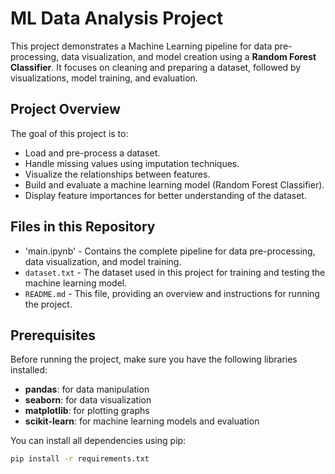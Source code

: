 # ML Data Analysis Project

This project demonstrates a Machine Learning pipeline for data pre-processing, data visualization, and model creation using a **Random Forest Classifier**. It focuses on cleaning and preparing a dataset, followed by visualizations, model training, and evaluation.

## Project Overview
The goal of this project is to:
- Load and pre-process a dataset.
- Handle missing values using imputation techniques.
- Visualize the relationships between features.
- Build and evaluate a machine learning model (Random Forest Classifier).
- Display feature importances for better understanding of the dataset.

## Files in this Repository

- 'main.ipynb' - Contains the complete pipeline for data pre-processing, data visualization, and model training.
- `dataset.txt` - The dataset used in this project for training and testing the machine learning model.
- `README.md` - This file, providing an overview and instructions for running the project.


## Prerequisites

Before running the project, make sure you have the following libraries installed:

- **pandas**: for data manipulation
- **seaborn**: for data visualization
- **matplotlib**: for plotting graphs
- **scikit-learn**: for machine learning models and evaluation

You can install all dependencies using pip:

```bash
pip install -r requirements.txt
